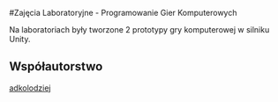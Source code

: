 #Zajęcia Laboratoryjne - Programowanie Gier Komputerowych

Na laboratoriach były tworzone 2 prototypy gry komputerowej w silniku Unity.

## Współautorstwo

[adkolodziej](https://github.com/adkolodziej)
